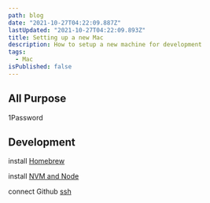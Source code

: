 ```yaml
---
path: blog
date: "2021-10-27T04:22:09.887Z"
lastUpdated: "2021-10-27T04:22:09.893Z"
title: Setting up a new Mac
description: How to setup a new machine for development
tags:
  - Mac
isPublished: false
---
```


## All Purpose

1Password

## Development

install [Homebrew](https://brew.sh)

install [NVM and Node](https://tecadmin.net/install-nvm-macos-with-homebrew/)

connect Github [ssh](https://docs.github.com/en/authentication/connecting-to-github-with-ssh/generating-a-new-ssh-key-and-adding-it-to-the-ssh-agent)
